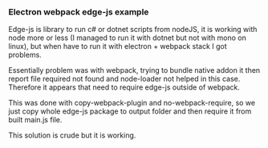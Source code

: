 ### Electron webpack edge-js example

Edge-js is library to run c# or dotnet scripts from nodeJS, it is
working with node more or less (I managed to run it with dotnet
but not with mono on linux), but when have to run it with electron +
webpack stack I got problems.

Essentially problem was with webpack, trying to bundle native addon
it then report file required not found and node-loader not helped in
this case. Therefore it appears that need to require edge-js outside
of webpack.

This was done with copy-webpack-plugin and no-webpack-require, so we
just copy whole edge-js package to output folder and then require it
from built main.js file.

This solution is crude but it is working.
